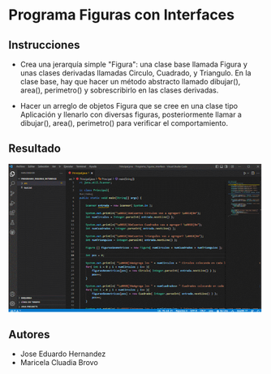 # Programa Figuras con Interfaces

## Instrucciones

- Crea una jerarquía simple "Figura": una clase base llamada Figura y unas clases
derivadas llamadas Circulo, Cuadrado, y Triangulo. En la clase base, hay que hacer
un método abstracto llamado dibujar(), area(), perimetro() y sobrescribirlo en las clases derivadas.

- Hacer un arreglo de objetos Figura que se cree en una clase tipo Aplicación y
llenarlo con diversas figuras, posteriormente llamar a dibujar(), area(), perimetro() para verificar el
comportamiento.

## Resultado

<div align="center">
  <img src="https://github.com/Jose-Eduardo-Hrz/Programacion-Orientada-A-Objetos/blob/main/Programa_Figuras_Interface/Resultado.gif" width="800">
 </div>

## Autores
- Jose Eduardo Hernandez
- Maricela Cluadia Brovo
